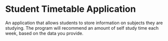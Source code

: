 # Student Timetable Application

An application that allows students to store information on subjects they are studying. The program will recommend an amount of self study time each week, based on the data you provide.


